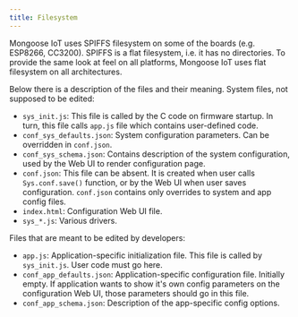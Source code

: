 ```yaml
---
title: Filesystem
---
```


Mongoose IoT uses SPIFFS filesystem on some of the boards (e.g. ESP8266, CC3200).
SPIFFS is a flat filesystem, i.e. it has no directories. To provide the same
look at feel on all platforms, Mongoose IoT uses flat filesystem on all
architectures.

Below there is a description of the files and their meaning.  System
files, not supposed to be edited:

- `sys_init.js`: This file is called by the C code
  on firmware startup.
  In turn, this file calls `app.js` file which
  contains user-defined code.
- `conf_sys_defaults.json`: System configuration parameters. Can be
  overridden in `conf.json`.
- `conf_sys_schema.json`: Contains description of the system configuration,
  used by the Web UI to render configuration page.
- `conf.json`: This file can be absent. It is created
  when user calls `Sys.conf.save()` function, or by the Web UI when user
  saves configuration. `conf.json` contains only overrides to system
  and app config files.
- `index.html`: Configuration Web UI file.
- `sys_*.js`: Various drivers.

Files that are meant to be edited by developers:

- `app.js`: Application-specific initialization file.
  This file is called by `sys_init.js`. User code must go here.
- `conf_app_defaults.json`: Application-specific configuration file. Initially
  empty.  If application wants to show it's own config parameters on the
  configuration Web UI, those parameters should go in this file.
- `conf_app_schema.json`: Description of the app-specific config options.
